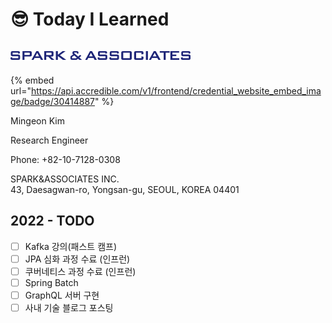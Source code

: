 # 😎 Today I Learned

## ![](.gitbook/assets/unnamed.png)

{% embed url="https://api.accredible.com/v1/frontend/credential_website_embed_image/badge/30414887" %}

Mingeon Kim

Research Engineer

Phone: +82-10-7128-0308

&#x20;

SPARK\&ASSOCIATES INC.\
43, Daesagwan-ro, Yongsan-gu, SEOUL, KOREA 04401

## 2022 - TODO

* [ ] Kafka 강의(패스트 캠프)
* [ ] JPA 심화 과정 수료 (인프런)
* [ ] 쿠버네티스 과정 수료 (인프런)
* [ ] Spring Batch&#x20;
* [ ] GraphQL 서버 구현
* [ ] 사내 기술 블로그 포스팅

